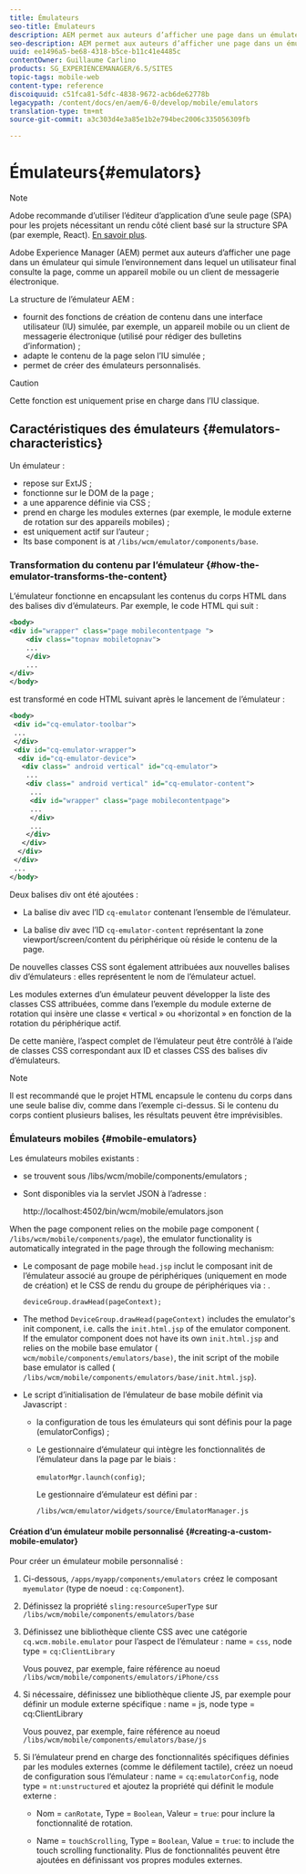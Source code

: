 ```yaml
---
title: Émulateurs
seo-title: Émulateurs
description: AEM permet aux auteurs d’afficher une page dans un émulateur qui simule l’environnement dans lequel un utilisateur final consulte la page.
seo-description: AEM permet aux auteurs d’afficher une page dans un émulateur qui simule l’environnement dans lequel un utilisateur final consulte la page.
uuid: ee1496a5-be68-4318-b5ce-b11c41e4485c
contentOwner: Guillaume Carlino
products: SG_EXPERIENCEMANAGER/6.5/SITES
topic-tags: mobile-web
content-type: reference
discoiquuid: c51fca81-5dfc-4838-9672-acb6de62778b
legacypath: /content/docs/en/aem/6-0/develop/mobile/emulators
translation-type: tm+mt
source-git-commit: a3c303d4e3a85e1b2e794bec2006c335056309fb

---
```



# Émulateurs{#emulators}

>[!NOTE]
>
>Adobe recommande d’utiliser l’éditeur d’application d’une seule page (SPA) pour les projets nécessitant un rendu côté client basé sur la structure SPA (par exemple, React). [En savoir plus](/help/sites-developing/spa-overview.md).

Adobe Experience Manager (AEM) permet aux auteurs d’afficher une page dans un émulateur qui simule l’environnement dans lequel un utilisateur final consulte la page, comme un appareil mobile ou un client de messagerie électronique.

La structure de l’émulateur AEM :

* fournit des fonctions de création de contenu dans une interface utilisateur (IU) simulée, par exemple, un appareil mobile ou un client de messagerie électronique (utilisé pour rédiger des bulletins d’information) ;
* adapte le contenu de la page selon l’IU simulée ;
* permet de créer des émulateurs personnalisés.

>[!CAUTION]
>
>Cette fonction est uniquement prise en charge dans l’IU classique.

## Caractéristiques des émulateurs {#emulators-characteristics}

Un émulateur :

* repose sur ExtJS ;
* fonctionne sur le DOM de la page ;
* a une apparence définie via CSS ;
* prend en charge les modules externes (par exemple, le module externe de rotation sur des appareils mobiles) ;
* est uniquement actif sur l’auteur ;
* Its base component is at `/libs/wcm/emulator/components/base`.

### Transformation du contenu par l’émulateur {#how-the-emulator-transforms-the-content}

L’émulateur fonctionne en encapsulant les contenus du corps HTML dans des balises div d’émulateurs. Par exemple, le code HTML qui suit :

```xml
<body>
<div id="wrapper" class="page mobilecontentpage ">
    <div class="topnav mobiletopnav">
    ...
    </div>
    ...
</div>
</body>
```

est transformé en code HTML suivant après le lancement de l’émulateur :

```xml
<body>
 <div id="cq-emulator-toolbar">
 ...
 </div>
 <div id="cq-emulator-wrapper">
  <div id="cq-emulator-device">
   <div class=" android vertical" id="cq-emulator">
    ...
    <div class=" android vertical" id="cq-emulator-content">
     ...
     <div id="wrapper" class="page mobilecontentpage">
     ...
     </div>
     ...
    </div>
   </div>
  </div>
 </div>
 ...
</body>
```

Deux balises div ont été ajoutées :

* La balise div avec l’ID `cq-emulator` contenant l’ensemble de l’émulateur.

* La balise div avec l’ID `cq-emulator-content` représentant la zone viewport/screen/content du périphérique où réside le contenu de la page.

De nouvelles classes CSS sont également attribuées aux nouvelles balises div d’émulateurs : elles représentent le nom de l’émulateur actuel.

Les modules externes d’un émulateur peuvent développer la liste des classes CSS attribuées, comme dans l’exemple du module externe de rotation qui insère une classe « vertical » ou «horizontal » en fonction de la rotation du périphérique actif.

De cette manière, l’aspect complet de l’émulateur peut être contrôlé à l’aide de classes CSS correspondant aux ID et classes CSS des balises div d’émulateurs.

>[!NOTE]
>
>Il est recommandé que le projet HTML encapsule le contenu du corps dans une seule balise div, comme dans l’exemple ci-dessus. Si le contenu du corps contient plusieurs balises, les résultats peuvent être imprévisibles.

### Émulateurs mobiles {#mobile-emulators}

Les émulateurs mobiles existants :

* se trouvent sous /libs/wcm/mobile/components/emulators ;
* Sont disponibles via la servlet JSON à l’adresse :

   http://localhost:4502/bin/wcm/mobile/emulators.json

When the page component relies on the mobile page component ( `/libs/wcm/mobile/components/page`), the emulator functionality is automatically integrated in the page through the following mechanism:

* Le composant de page mobile `head.jsp` inclut le composant init de l’émulateur associé au groupe de périphériques (uniquement en mode de création) et le CSS de rendu du groupe de périphériques via : .

   `deviceGroup.drawHead(pageContext);`

* The method `DeviceGroup.drawHead(pageContext)` includes the emulator&#39;s init component, i.e. calls the `init.html.jsp` of the emulator component. If the emulator component does not have its own `init.html.jsp` and relies on the mobile base emulator ( `wcm/mobile/components/emulators/base)`, the init script of the mobile base emulator is called ( `/libs/wcm/mobile/components/emulators/base/init.html.jsp`).

* Le script d’initialisation de l’émulateur de base mobile définit via Javascript :

   * la configuration de tous les émulateurs qui sont définis pour la page (emulatorConfigs) ;
   * Le gestionnaire d’émulateur qui intègre les fonctionnalités de l’émulateur dans la page par le biais :

      `emulatorMgr.launch(config)`;

      Le gestionnaire d’émulateur est défini par :

      `/libs/wcm/emulator/widgets/source/EmulatorManager.js`

#### Création d’un émulateur mobile personnalisé {#creating-a-custom-mobile-emulator}

Pour créer un émulateur mobile personnalisé :

1. Ci-dessous, `/apps/myapp/components/emulators` créez le composant `myemulator` (type de noeud : 
     `cq:Component`).

1. Définissez la propriété `sling:resourceSuperType` sur `/libs/wcm/mobile/components/emulators/base`

1. Définissez une bibliothèque cliente CSS avec une catégorie `cq.wcm.mobile.emulator` pour l’aspect de l’émulateur : name = `css`, node type = `cq:ClientLibrary`

   Vous pouvez, par exemple, faire référence au noeud `/libs/wcm/mobile/components/emulators/iPhone/css`

1. Si nécessaire, définissez une bibliothèque cliente JS, par exemple pour définir un module externe spécifique : name = js, node type = cq:ClientLibrary

   Vous pouvez, par exemple, faire référence au noeud `/libs/wcm/mobile/components/emulators/base/js`

1. Si l’émulateur prend en charge des fonctionnalités spécifiques définies par les modules externes (comme le défilement tactile), créez un noeud de configuration sous l’émulateur : name = `cq:emulatorConfig`, node type = `nt:unstructured` et ajoutez la propriété qui définit le module externe :

   * Nom = `canRotate`, Type = `Boolean`, Valeur = `true`: pour inclure la fonctionnalité de rotation.

   * Name = `touchScrolling`, Type = `Boolean`, Value = `true`: to include the touch scrolling functionality.
   Plus de fonctionnalités peuvent être ajoutées en définissant vos propres modules externes.

